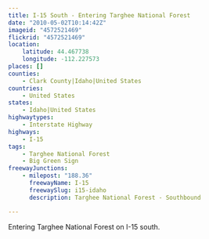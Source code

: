```yaml
---
title: I-15 South - Entering Targhee National Forest
date: "2010-05-02T10:14:42Z"
imageid: "4572521469"
flickrid: "4572521469"
location:
    latitude: 44.467738
    longitude: -112.227573
places: []
counties:
    - Clark County|Idaho|United States
countries:
    - United States
states:
    - Idaho|United States
highwaytypes:
    - Interstate Highway
highways:
    - I-15
tags:
    - Targhee National Forest
    - Big Green Sign
freewayJunctions:
    - milepost: "188.36"
      freewayName: I-15
      freewaySlug: i15-idaho
      description: Targhee National Forest - Southbound

---
```

Entering Targhee National Forest on I-15 south.
